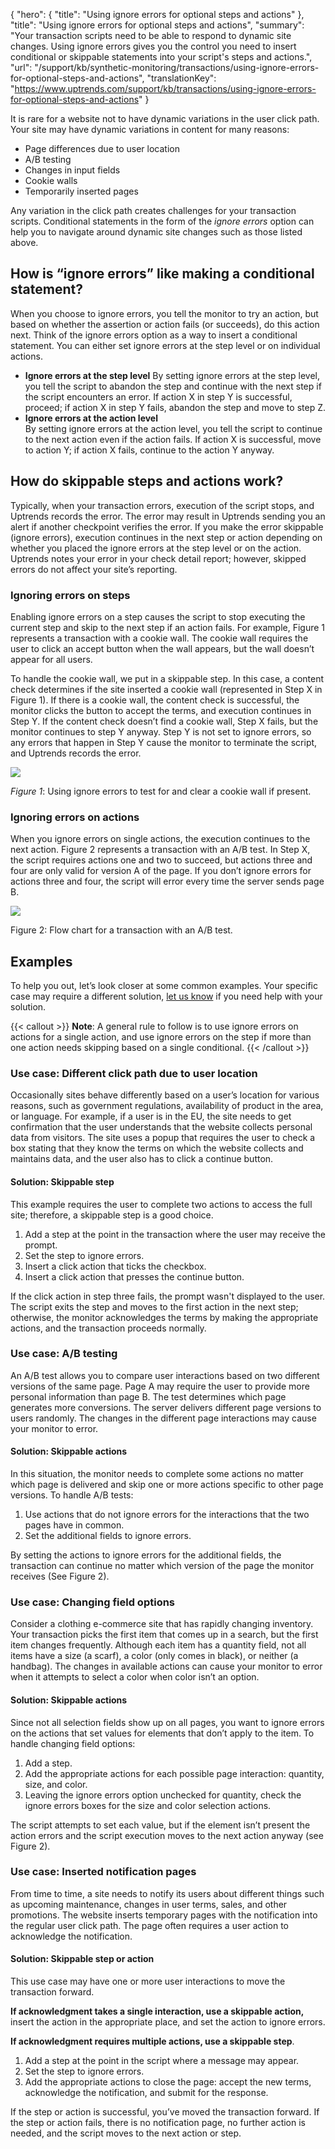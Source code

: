 {
  "hero": {
    "title": "Using ignore errors for optional steps and actions"
  },
  "title": "Using ignore errors for optional steps and actions",
  "summary": "Your transaction scripts need to be able to respond to dynamic site changes. Using ignore errors gives you the control you need to insert conditional or skippable statements into your script's steps and actions.",
  "url": "/support/kb/synthetic-monitoring/transactions/using-ignore-errors-for-optional-steps-and-actions",
  "translationKey": "https://www.uptrends.com/support/kb/transactions/using-ignore-errors-for-optional-steps-and-actions"
}

It is rare for a website not to have dynamic variations in the user click path. Your site may have dynamic variations in content for many reasons:

-   Page differences due to user location
-   A/B testing
-   Changes in input fields
-   Cookie walls
-   Temporarily inserted pages

Any variation in the click path creates challenges for your transaction scripts. Conditional statements in the form of the *ignore errors* option can help you to navigate around dynamic site changes such as those listed above.

## How is “ignore errors” like making a conditional statement?

When you choose to ignore errors, you tell the monitor to try an action, but based on whether the assertion or action fails (or succeeds), do this action next. Think of the ignore errors option as a way to insert a conditional statement. You can either set ignore errors at the step level or on individual actions.

-   **Ignore errors at the step level** By setting ignore errors at the step level, you tell the script to abandon the step and continue with the next step if the script encounters an error. If action X in step Y is successful, proceed; if action X in step Y fails, abandon the step and move to step Z.
-   **Ignore errors at the action level**  
    By setting ignore errors at the action level, you tell the script to continue to the next action even if the action fails. If action X is successful, move to action Y; if action X fails, continue to the action Y anyway.

## How do skippable steps and actions work?

Typically, when your transaction errors, execution of the script stops, and Uptrends records the error. The error may result in Uptrends sending you an alert if another checkpoint verifies the error. If you make the error skippable (ignore errors), execution continues in the next step or action depending on whether you placed the ignore errors at the step level or on the action. Uptrends notes your error in your check detail report; however, skipped errors do not affect your site’s reporting.

### Ignoring errors on steps

Enabling ignore errors on a step causes the script to stop executing the current step and skip to the next step if an action fails. For example, Figure 1 represents a transaction with a cookie wall. The cookie wall requires the user to click an accept button when the wall appears, but the wall doesn’t appear for all users.

To handle the cookie wall, we put in a skippable step. In this case, a content check determines if the site inserted a cookie wall (represented in Step X in Figure 1). If there is a cookie wall, the content check is successful, the monitor clicks the button to accept the terms, and execution continues in Step Y. If the content check doesn’t find a cookie wall, Step X fails, but the monitor continues to step Y anyway. Step Y is not set to ignore errors, so any errors that happen in Step Y cause the monitor to terminate the script, and Uptrends records the error.

![](/img/content/28f28080-958d-4d25-866e-cd73efade7d2.png)

*Figure 1*: Using ignore errors to test for and clear a cookie wall if present.

### Ignoring errors on actions

When you ignore errors on single actions, the execution continues to the next action. Figure 2 represents a transaction with an A/B test. In Step X, the script requires actions one and two to succeed, but actions three and four are only valid for version A of the page. If you don’t ignore errors for actions three and four, the script will error every time the server sends page B.

![](/img/content/8d1b26cd-3c66-4363-a82a-cdad2423b0f4.png)

Figure 2: Flow chart for a transaction with an A/B test.

## Examples

To help you out, let’s look closer at some common examples. Your specific case may require a different solution, [let us know](https://www.uptrends.com/contact) if you need help with your solution.

{{< callout >}}
**Note**: A general rule to follow is to use ignore errors on actions for a single action, and use ignore errors on the step if more than one action needs skipping based on a single conditional.
{{< /callout >}}

### Use case: Different click path due to user location

Occasionally sites behave differently based on a user’s location for various reasons, such as government regulations, availability of product in the area, or language. For example, if a user is in the EU, the site needs to get confirmation that the user understands that the website collects personal data from visitors. The site uses a popup that requires the user to check a box stating that they know the terms on which the website collects and maintains data, and the user also has to click a continue button.

#### Solution: Skippable step

This example requires the user to complete two actions to access the full site; therefore, a skippable step is a good choice.

1.  Add a step at the point in the transaction where the user may receive the prompt.
2.  Set the step to ignore errors.
3.  Insert a click action that ticks the checkbox.
4.  Insert a click action that presses the continue button.

If the click action in step three fails, the prompt wasn't displayed to the user. The script exits the step and moves to the first action in the next step; otherwise, the monitor acknowledges the terms by making the appropriate actions, and the transaction proceeds normally.

### Use case: A/B testing

An A/B test allows you to compare user interactions based on two different versions of the same page. Page A may require the user to provide more personal information than page B. The test determines which page generates more conversions. The server delivers different page versions to users randomly. The changes in the different page interactions may cause your monitor to error.

#### Solution: Skippable actions

In this situation, the monitor needs to complete some actions no matter which page is delivered and skip one or more actions specific to other page versions. To handle A/B tests:

1.  Use actions that do not ignore errors for the interactions that the two pages have in common.
2.  Set the additional fields to ignore errors.

By setting the actions to ignore errors for the additional fields, the transaction can continue no matter which version of the page the monitor receives (See Figure 2).

### Use case: Changing field options

Consider a clothing e-commerce site that has rapidly changing inventory. Your transaction picks the first item that comes up in a search, but the first item changes frequently. Although each item has a quantity field, not all items have a size (a scarf), a color (only comes in black), or neither (a handbag). The changes in available actions can cause your monitor to error when it attempts to select a color when color isn’t an option.

#### Solution: Skippable actions

Since not all selection fields show up on all pages, you want to ignore errors on the actions that set values for elements that don’t apply to the item. To handle changing field options:

1.  Add a step.
2.  Add the appropriate actions for each possible page interaction: quantity, size, and color.
3.  Leaving the ignore errors option unchecked for quantity, check the ignore errors boxes for the size and color selection actions.

The script attempts to set each value, but if the element isn’t present the action errors and the script execution moves to the next action anyway (see Figure 2).

### Use case: Inserted notification pages

From time to time, a site needs to notify its users about different things such as upcoming maintenance, changes in user terms, sales, and other promotions. The website inserts temporary pages with the notification into the regular user click path. The page often requires a user action to acknowledge the notification.

#### Solution: Skippable step or action

This use case may have one or more user interactions to move the transaction forward.

**If acknowledgment takes a single interaction, use a skippable action,** insert the action in the appropriate place, and set the action to ignore errors.

**If acknowledgment requires multiple actions, use a skippable step**. 

1.  Add a step at the point in the script where a message may appear.
2.  Set the step to ignore errors.
3.  Add the appropriate actions to close the page: accept the new terms, acknowledge the notification, and submit for the response.

If the step or action is successful, you’ve moved the transaction forward. If the step or action fails, there is no notification page, no further action is needed, and the script moves to the next action or step.
